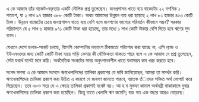 এ কে আজাদ তাঁর বাজেট–বক্তৃতায় একটি মৌলিক প্রশ্ন তুলেছেন। জনপ্রশাসন খাতে ব্যয় বাজেটের ২২ দশমিক ১ শতাংশ, যা ২ লাখ ৯৭ হাজার ৩৮৮ কোটি টাকা। অথচ আমাদের উন্নয়ন ব্যয় ধরা হয়েছে ২ লাখ ৮১ হাজার ৪৫৩ কোটি টাকা। উন্নয়ন বাজেটের চেয়ে জনপ্রশাসন খাতে ব্যয় বেশি হলে জনগণের ভাগ্যের পরিবর্তন কীভাবে সম্ভব? সরকার পরিচালনে যে ৫ লাখ ৬ হাজার ৯৭১ কোটি টাকা ধরা হয়েছে, তার মধ্যে ১ লাখ কোটি টাকার বেশি দিতে হবে ঋণের সুদ বাবদ।

যেখানে দেশে ডলার–সংকট চলছে, বিদেশি কোম্পানির লভ্যাংশ ঠিকমতো পরিশোধ করা যাচ্ছে না, এসি ল্যান্ড ও ইউএনওদের জন্য কোটি কোটি টাকা ব্যয়ে গাড়ি কেনার কী যৌক্তিকতা থাকতে পারে বলে এ কে আজাদ যে প্রশ্ন তুলেছেন, সেটা যথার্থ বলেই মনে করি। অর্থনৈতিক সংকটের সময় অনুৎপাদনশীল খাতে যথাসম্ভব কম খরচ করতে হবে।

সংসদ সদস্য এ কে আজাদ সংসদে ঋণখেলাপিদের তালিকা প্রকাশের যে দাবি জানিয়েছেন, আমরা তা সমর্থন করি। ঋণখেলাপিদের তালিকা প্রকাশ করা উচিত এ কারণে যে জনগণ জানতে পারবে, ব্যাংকে তঁাদের সঞ্চিত অর্থ লোপাট করে দিয়েছেন। তবে এ–ও সত্য যে এ ক্ষেত্রে তালিকা প্রকাশই যথেষ্ট নয়। আ হ ম মুস্তফা কামাল অর্থমন্ত্রী থাকাকালে দুবার ঋণখেলাপিদের তালিকা প্রকাশ করা হয়েছিল। কিন্তু তাতে খেলাপি ঋণ কমেনি; বরং গত এক বছরে আরও বেড়েছে।
